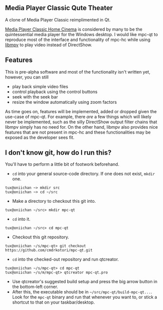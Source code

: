 ## Media Player Classic Qute Theater

A clone of Media Player Classic reimplimented in Qt.

[Media Player Classic Home Cinema] is considered by many to be the
quintessential media player for the Windows desktop.  I would like mpc-qt to
reproduce most of the interface and functionality of mpc-hc while using
[libmpv] to play video instead of DirectShow.

## Features
This is pre-alpha software and most of the functionality isn't written yet,
however, you can still
* play back simple video files
* control playback using the control buttons
* seek with the seek bar
* resize the window automatically using zoom factors

As time goes on, features will be implemented, added or dropped given the
use-case of mpc-qt.  For example, there *are* a few things which will likely
never be implemented, such as the silly DirectShow output filter chains that
libmpv simply has no need for.  On the other hand, libmpv also provides nice
features that are not present in mpc-hc and these functionalities may be
exposed as the developer sees fit.

## I don't know git, how do I run this?
You'll have to perform a little bit of footwork beforehand.

* `cd` into your general source-code directory. If one does not exist, `mkdir` one.
```
tux@oniichan ~> mkdir src
tux@oniichan ~> cd ~/src
```
* Make a directory to checkout this git into.
```
tux@oniichan ~/src> mkdir mpc-qt
```
* `cd` into it.
```
tux@oniichan ~/src> cd mpc-qt
```
* Checkout this git repository.
```
tux@oniichan ~/s/mpc-qt> git checkout https://github.com/cmdrkotori/mpc-qt.git
```
* `cd` into the checked-out repository and run qtcreator.
```
tux@oniichan ~/s/mpc-qt> cd mpc-qt
tux@oniichan ~/s/m/mpc-qt> qtcreator mpc-qt.pro
```
* Use qtcreator's suggested build setup and press the big arrow button in the bottom-left corner.
* After this, the executable should be in `~/src/mpc-qt/build-mpc-qt...`. Look for the `mpc-qt` binary and run that whenever you want to, or stick a shortcut to that on your taskbar/desktop.

[Media Player Classic Home Cinema]:https://mpc-hc.org/
[libmpv]:https://github.com/mpv-player/mpv
[bomi]:https://github.com/xylosper/bomi
[baka]:https://github.com/u8sand/Baka-MPlayer
